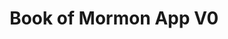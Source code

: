 ---
title: Book of Mormon App V0
emoji: 🦀
colorFrom: gray
colorTo: indigo
sdk: streamlit
sdk_version: 1.25.0
app_file: 1_👋_Welcome.py
pinned: false
---